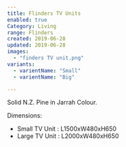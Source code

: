 ```yaml
---
title: Flinders TV Units
enabled: true
Category: Living
range: Flinders
created: 2019-06-28
updated: 2019-06-28
images:
  - "finders TV unit.png"
variants:
  - varientName: "Small"
  - varientName: "Big"

---
```

Solid N.Z. Pine in Jarrah Colour.

Dimensions:
* Small TV Unit : L1500xW480xH650
* Large TV Unit : L2000xW480xH650

